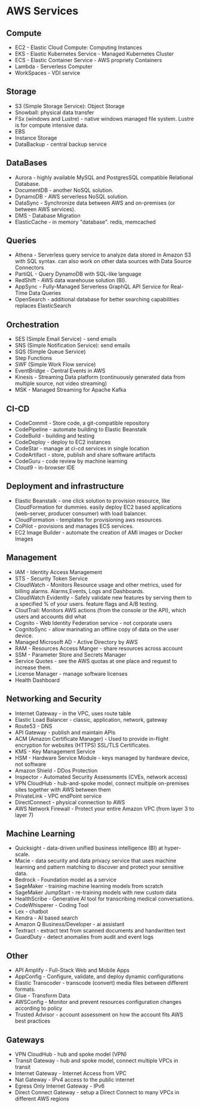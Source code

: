 <!--
// cSpell:ignore
-->

<link rel="stylesheet" type="text/css" href=".markdown-style.css">

# AWS Services

## Compute

- EC2 - Elastic Cloud Compute: Computing Instances
- EKS - Elastic Kubernetes Service - Managed Kubernetes Cluster
- ECS - Elastic Container Service - AWS propriety Containers
- Lambda - Serverless Computer
- WorkSpaces - VDI service

## Storage

- S3 (Simple Storage Service): Object Storage
- Snowball: physical data transfer
- FSx (windows and Lustre) - native windows managed file system. Lustre is for compute intensive data.
- EBS
- Instance Storage
- DataBackup - central backup service

## DataBases

- Aurora - highly available MySQL and PostgresSQL compatible Relational Database.
- DocumentDB - another NoSQL solution.
- DynamoDB - AWS serverless NoSQL solution.
- DataSync - Synchronize data between AWS and on-premises (or between AWS services).
- DMS - Database Migration
- ElasticCache - in memory "database". redis, memcached

## Queries

- Athena - Serverless query service to analyze data stored in Amazon S3 with SQL syntax. can also work on other data sources with Data Source Connectors
- PartiQL - Query DynamoDB with SQL-like language
- RedShift - AWS data warehouse solution (BI).
- AppSync - Fully-Managed Serverless GraphQL API Service for Real-Time Data Queries
- OpenSearch - additional database for better searching capabilities replaces ElasticSearch

## Orchestration

- SES (Simple Email Service) - send emails
- SNS (Simple Notification Service): send emails
- SQS (Simple Queue Service)
- Step Functions
- SWF (Simple Work Flow service)
- EventBridge - Central Events in AWS
- Kinesis - Streaming Data platform (continuously generated data from multiple source, not video streaming)
- MSK - Managed Streaming for Apache Kafka

## CI-CD

- CodeCommit - Store code, a git-compatible repository
- CodePipeline - automate building to Elastic Beanstalk
- CodeBuild - building and testing
- CodeDeploy - deploy to EC2 instances
- CodeStar - manage at ci-cd services in single location
- CodeArtifact - store, publish and share software artifacts
- CodeGuru - code review by machine learning
- Cloud9 - in-browser IDE

## Deployment and infrastructure

- Elastic Beanstalk - one click solution to provision resource, like CloudFormation for dummies. easily deploy EC2 based applications (web-server, producer consumer) with load balancer.
- CloudFormation - templates for provisioning aws resources.
- CoPilot - provisions and manages ECS services.
- EC2 Image Builder - automate the creation of AMI images or Docker Images

## Management

- IAM - Identity Access Management
- STS - Security Token Service
- CloudWatch - Monitors Resource usage and other metrics, used for billing alarms. Alarms,Events, Logs and Dashboards.
- CloudWatch Evidently - Safely validate new features by serving them to a specified % of your users. feature flags and A/B testing.
- CloutTrail: Monitors AWS actions (from the console or the API), which users and accounts did what
- Cognito - Web Identity Federation service - not corporate users
- CognitoSync - allow marinating an offline copy of data on the user device.
- Managed Microsoft AD - Active Directory by AWS
- RAM - Resources Access Manger - share resources across account
- SSM - Parameter Store and Secrets Manager
- Service Quotes - see the AWS quotas at one place and request to increase them.
- License Manager - manage software licenses
- Health Dashboard

## Networking and Security

- Internet Gateway - in the VPC, uses route table
- Elastic Load Balancer - classic, application, network, gateway
- Route53 - DNS
- API Gateway - publish and maintain APIs
- ACM (Amazon Certificate Manager) - Used to provide in-flight encryption for websites (HTTPS) SSL/TLS Certificates.
- KMS - Key Management Service
- HSM - Hardware Service Module - keys managed by hardware device, not software
- Amazon Shield - DDos Protection
- Inspector - Automated Security Assessments (CVEs, network access)
- VPN CloudHub - hub-and-spoke model, connect multiple on-premises sites together with AWS between them
- PrivateLink - VPC endPoint service
- DirectConnect - physical connection to AWS
- AWS Network Firewall - Protect your entire Amazon VPC (from layer 3 to layer 7)

## Machine Learning

- Quicksight - data-driven unified business intelligence (BI) at hyper-scale.
- Macie - data security and data privacy service that uses machine learning and pattern matching to discover and protect your sensitive data.
- Bedrock - Foundation model as a service
- SageMaker - training machine learning models from scratch
- SageMaker JumpStart - re-training models with new custom data
- HealthScribe - Generative AI tool for transcribing medical conversations.
- CodeWhisperer - Coding Tool
- Lex - chatbot
- Kendra - AI based search
- Amazon Q Business/Developer - ai assistant
- Textract - extract text from scanned documents and handwritten text
- GuardDuty - detect anomalies from audit and event logs

## Other

- API Amplify - Full-Stack Web and Mobile Apps
- AppConfig - Configure, validate, and deploy dynamic configurations
- Elastic Transcoder - transcode (convert) media files between different formats.
- Glue - Transform Data
- AWSConfig - Monitor and prevent resources configuration changes according to policy
- Trusted Advisor - account assessment on how the account fits AWS best practices

## Gateways

- VPN CloudHub - hub and spoke model (VPN)
- Transit Gateway - hub and spoke model, connect multiple VPCs in transit
- Internet Gateway - Internet Access from VPC
- Nat Gateway - IPv4 access to the public internet
- Egress Only Internet Gateway - IPv6
- Direct Connect Gateway - setup a Direct Connect to many VPCs in different AWS regions
